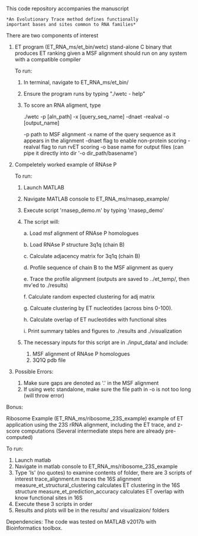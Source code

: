 This code repository accompanies the manuscript

	*An Evolutionary Trace method defines functionally
	important bases and sites common to RNA families*

There are two components of interest

1. ET program (ET_RNA_ms/et_bin/wetc)
	stand-alone C binary that produces ET ranking given a MSF alignment
	should run on any system with a compatible compiler		
			
	To run:
	1) In terminal, navigate to ET_RNA_ms/et_bin/
	2) Ensure the program runs by typing "./wetc - help"
	3) To score an RNA aligment, type
	
		./wetc -p [aln_path] -x [query_seq_name] -dnaet -realval -o [output_name]

		-p 		path to MSF alignment
		-x 		name of the query sequence as it appears in the alignment
		-dnaet		flag to enable non-protein scoring
		-realval	flag to run rvET scoring
		-o		base name for output files (can pipe it directly
          into dir '-o dir_path/basename')

2. Compeletely worked example of RNAse P

   To run:
   1. Launch MATLAB
   2. Navigate MATLAB console to ET_RNA_ms/rnasep_example/
   3. Execute script 'rnasep_demo.m' by typing 'rnasep_demo'
   4. The script will:

      a. Load msf alignment of RNAse P homologues

      b. Load RNAse P structure 3q1q (chain B)

      c. Calculate adjacency matrix for 3q1q (chain B)

      d. Profile sequence of chain B to the MSF alignment as query 

      e. Trace the profile alignment
           (outputs are saved to ../et_temp/, then mv'ed
            to ./results) 

      f. Calculate random expected clustering for adj matrix

      g. Calcuate clustering by ET nucleotides (across bins 0-100).

      h. Calculate overlap of ET nucleotides with functional sites

      i. Print summary tables and figures to ./results and ./visualization

   5. The necessary inputs for this script are in ./input_data/
      and include:

      1. MSF alignment of RNAse P homologues
      2. 3Q1Q pdb file

3. Possible Errors:
    1. Make sure gaps are denoted as '.' in the MSF alignment
    2. If using wetc standalone, make sure the file path in -o
       is not too long (will throw error)


Bonus:

  Ribosome Example (ET_RNA_ms/ribosome_23S_example)
  example of ET application using the 23S rRNA alignment,
  including the ET trace, and z-score computations
  (Several intermediate steps here are already pre-computed)

  To run:
  1. Launch matlab
  2. Navigate in matlab console to ET_RNA_ms/ribosome_23S_example
  3. Type 'ls' (no quotes) to examine contents of folder, there are 3 scripts of interest
    trace_alignment.m     traces the 16S alignment
    measure_et_structural_clustering  calculates ET clustering in the 16S structure
    measure_et_prediction_accuracy    calculates ET overlap with know functional sites in 16S
  4. Execute these 3 scripts in order
  5. Results and plots will be in the results/ and visualizaion/ folders

Dependencies: The code was tested on MATLAB v2017b with Bioinformatics toolbox.
